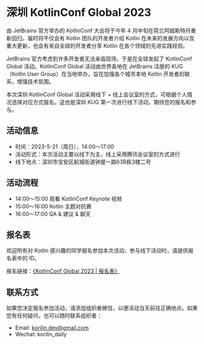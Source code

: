 # 深圳 KotlinConf Global 2023

由 JetBrains 官方举办的 KotlinConf 大会将于今年 4 月中旬在荷兰阿姆斯特丹重新回归。届时将不仅会有 Kotlin 团队的开发者介绍 Kotlin 在未来的发展方向以及重大更新，也会有来自全球的开发者分享 Kotlin 在各个领域的先进实践经验。

JetBrains 官方考虑到许多开发者无法亲临现场，于是在全球发起了 KotlinConf Global 活动。KotlinConf Global 活动由世界各地在 JetBrains 注册的 KUG（Kotlin User Group）在当地举办，旨在加强各个城市本地 Kotlin 开发者的联系，增强技术氛围。

本次深圳 KotlinConf Global 活动采用线下 + 线上会议室的方式，可根据个人情况选择对应方式报名。这也是深圳 KUG 第一次进行线下活动，期待您的报名和参与。

## 活动信息

- 时间：2023-5-21（周日），14:00～17:00
- 活动形式：本次活动主要以线下为主，线上采用腾讯会议室的方式进行
- 线下地点：深圳市宝安区航城街道钟屋一路63B栋3楼二号

## 活动流程

- 14:00～15:00 观看 KotlinConf Keynote 视频
- 15:00～16:00 Kotlin 主题对抗赛
- 16:00～17:00 QA & 建议 & 聊天

## 报名表

欢迎所有对 Kotlin 感兴趣的同学报名参加本次活动，参与线下活动时，请提供报名表中的 ID。

报名链接：[《KotlinConf Global 2023 | 报名表》](https://shimo.im/forms/2wAlX9Z12Jtag8AP/fill)

## 联系方式

如果您决定报名参加活动，请添加组织者微信，以便活动当天前往正确地点。如果您有任何疑问，也可以随时联系组织者：
- Email: korilin.dev@gmail.com
- Wechat: korilin_daily
